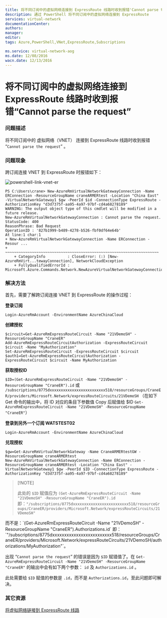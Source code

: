 ```yaml
---
title: 将不同订阅中的虚拟网络连接到 ExpressRoute 线路时收到报错'Cannot parse the request'
description: 通过 PowerShell 将不同订阅中的虚拟网络连接到 ExpressRoute
services: virtual-network
documentationCenter: 
authors: 
manager: 
editor: 
tags: Azure,PowerShell,VNet,ExpressRoute,Subscriptions

ms.service: virtual-network-aog
ms.date: 12/08/2016
wacn.date: 12/13/2016
---
```


# 将不同订阅中的虚拟网络连接到 ExpressRoute 线路时收到报错“Cannot parse the request” #

### 问题描述 ###

将不同订阅中的 虚拟网络（VNET） 连接到 ExpressRoute 线路时收到报错 “`Cannot parse the request`” 。

### 问题现象 ###

跨订阅连接 VNET 到 ExpressRoute 时报错如下：

![powershell-link-vnet-er](./media/aog-virtual-network-qa-expressroute-cannot-parse-request/powershell-link-vnet-er.png)

    PS C:\Users\crane> New-AzureRmVirtualNetworkGatewayConnection -Name ERConnection -ResourceGroupName craneARMERtest -Location "China East" -VirtualNetworkGateway1 $gw -PeerId $id -ConnectionType ExpressRoute -AuthorizationKey "d3d7375f-aa95-4a97-97bf-cd4a68278189" 
    WARNING: The output object type of this cmdlet will be modified in a future release.
    New-AzureRmVirtualNetworkGatewayConnection : Cannot parse the request.
    StatusCode: 400
    ReasonPhrase: Bad Request
    OperationID : '827b1999-b489-4278-b526-fbf0df64e64b'
    At line:1 char:1
    + New-AzureRmVirtualNetworkGatewayConnection -Name ERConnection -Resour ...
    + ~~~~~~~~~~~~~~~~~~~~~~~~~~~~~~~~~~~~~~~~~~~~~~~~~~~~~~~~~~~~~~~~~~~~~
        + CategoryInfo          : CloseError: (:) [New-AzureRmVirt...tewayConnection], NetworkCloudException
        + FullyQualifiedErrorId : Microsoft.Azure.Commands.Network.NewAzureVirtualNetworkGatewayConnectionCommand

### 解决方法 ###

首先，需要了解跨订阅连接 VNET 到 ExpressRoute 的操作过程：

**登录订阅**

    Login-AzureRmAccount -EnvironmentName AzureChinaCloud

**创建授权**

    $circuit=Get-AzureRmExpressRouteCircuit -Name "21VDemoSH" -ResourceGroupName "CraneER"
    Add-AzureRmExpressRouteCircuitAuthorization -ExpressRouteCircuit $circuit -Name "MyAuthorization"
    Set-AzureRmExpressRouteCircuit -ExpressRouteCircuit $circuit
    $auth1=Get-AzureRmExpressRouteCircuitAuthorization -ExpressRouteCircuit $circuit -Name MyAuthorization 

**获取授权ID**

`$ID=(Get-AzureRmExpressRouteCircuit -Name "21VDemoSH" -ResourceGroupName "CraneER").id`
 或 `/subscriptions/8775dxxxxxxxxxxxxxxxxxxxxxxxxx518/resourceGroups/CraneER/providers/Microsoft.Network/expressRouteCircuits/21VDemoSH` （在如下 Get 命令的输出中，将 ID 对应的条目下参数值 Copy 后赋值给 $ID
`Get-AzureRmExpressRouteCircuit -Name "21VDemoSH" -ResourceGroupName "CraneER"`）

**登录到另外一个订阅 WATSTEST02**

    Login-AzureRmAccount -EnvironmentName AzureChinaCloud

**兑现授权**

    $gw=Get-AzureRmVirtualNetworkGateway -Name CraneARMERtestGW -ResourceGroupName craneARMERtest 
    New-AzureRmVirtualNetworkGatewayConnection -Name ERConnection -ResourceGroupName craneARMERtest -Location "China East" -VirtualNetworkGateway1 $gw -PeerId $ID -ConnectionType ExpressRoute -AuthorizationKey "d3d7375f-aa95-4a97-97bf-cd4a68278189" 

>[!NOTE]<p>此处的 `$ID` 赋值应为 `(Get-AzureRmExpressRouteCircuit -Name "21VDemoSH" -ResourceGroupName "CraneER").id` 即：`"/subscriptions/8775dxxxxxxxxxxxxxxxxxxxxxxxxx518/resourceGroups/CraneER/providers/Microsoft.Network/expressRouteCircuits/21VDemoSH"`
<p>而不是：`(Get-AzureRmExpressRouteCircuit -Name "21VDemoSH" -ResourceGroupName "CraneER").Authorizations.id` 即：`"/subscriptions/8775dxxxxxxxxxxxxxxxxxxxxxxxxx518/resourceGroups/CraneER/providers/Microsoft.Network/expressRouteCircuits/21VDemoSH/authorizations/MyAuthorization"`。

出现 “`Cannot parse the request`” 的错误是因为 `$ID` 赋错值了。在 `Get-AzureRmExpressRouteCircuit -Name "21VDemoSH" -ResourceGroupName "CraneER"` 的输出中会有如下两个参数： `id` 及 `Authorizations.id` 。

此处需要给 `$ID` 赋值的参数是 `.id`，而不是 `Authorizations.id`，至此问题即可解决。

### 其它资源 ###

[将虚拟网络链接到 ExpressRoute 线路](./expressroute/expressroute-howto-linkvnet-arm.md)

